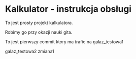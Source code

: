 # Kalkulator - instrukcja obsługi

To jest prosty projekt kalkulatora.

Robimy go przy okazji nauki gita.

To jest pierwszy commit ktory ma trafic na galaz_testowa1

galaz_testowa2 zmiana1